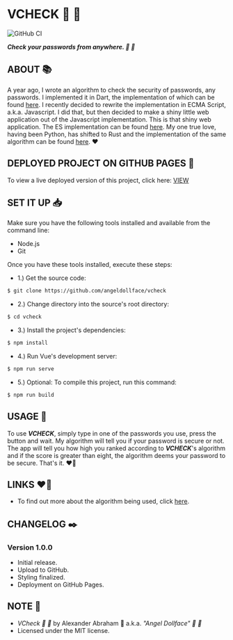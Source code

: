 # VCHECK :ribbon: :rocket:

![GitHub CI](https://github.com/angeldollface/vcheck/actions/workflows/vue.yml/badge.svg)

***Check your passwords from anywhere. :ribbon: :rocket:***

## ABOUT :books:

A year ago, I wrote an algorithm to check the security of passwords, any passwords. I implemented it in Dart, the implementation of which can be found [here](https://angeldollface/securitycheck). I recently decided to rewrite the implementation in ECMA Script, a.k.a. Javascript. I did that, but then decided to make a shiny little web application out of the Javascript implementation. This is that shiny web application. The ES implementation can be found [here](https://github.com/angeldollface/vulcheck). My one true love, having been Python, has shifted to Rust and the implementation of the same algorithm can be found [here](https://angeldollface/flek). :heart:

## DEPLOYED PROJECT ON GITHUB PAGES :rocket:

To view a live deployed version of this project, click here: [VIEW](https://angeldollface.art/vcheck)

## SET IT UP :inbox_tray:

Make sure you have the following tools installed and available from the command line:

- Node.js
- Git

Once you have these tools installed, execute these steps:

- 1.) Get the source code:

```bash
$ git clone https://github.com/angeldollface/vcheck
```

- 2.) Change directory into the source's root directory:

```bash
$ cd vcheck
```

- 3.) Install the project's dependencies:

```bash
$ npm install
```

- 4.) Run Vue's development server:

```bash
$ npm run serve
```

- 5.) Optional: To compile this project, run this command:

```bash
$ npm run build
```

## USAGE :hammer:

To use ***VCHECK***, simply type in one of the passwords you use, press the button and wait. My algorithm will tell you if your password is secure or not.
The app will tell you how high you ranked according to ***VCHECK***'s algorithm and if the score is greater than eight, the algorithm deems your password to be secure. That's it. :heart_on_fire:

## LINKS :heart_on_fire:

- To find out more about the algorithm being used, click [here](https://github.com/angeldollface/vulcheck).

## CHANGELOG :black_nib:

### Version 1.0.0

- Initial release.
- Upload to GitHub.
- Styling finalized.
- Deployment on GitHub Pages.

## NOTE :scroll:

- *VCheck :ribbon: :rocket:* by Alexander Abraham :black_heart: a.k.a. *"Angel Dollface" :dolls: :ribbon:*
- Licensed under the MIT license.
